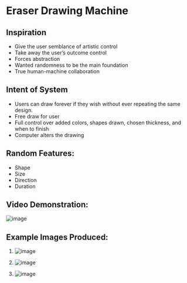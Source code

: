 # Eraser Drawing Machine

## Inspiration 
- Give the user semblance of artistic control 
- Take away the user’s outcome control
- Forces abstraction  
- Wanted randomness to be the main foundation 
- True human-machine collaboration

## Intent of System
- Users can draw forever if they wish without ever repeating the same design.
- Free draw for user
- Full control over added colors, shapes drawn, chosen thickness, and when to finish
- Computer alters the drawing 

## Random Features:
- Shape
- Size
- Direction
- Duration

## Video Demonstration:
![image](https://github.com/user-attachments/assets/a39a4935-e27c-4a7c-865e-5dd3a76311b1)

## Example Images Produced:
1. ![image](https://github.com/user-attachments/assets/b81a3986-37f1-4a4a-b878-70f684c58377)

2. ![image](https://github.com/user-attachments/assets/4343c6f8-b14f-4bf0-bbd8-bd817ee3aba5)

3. ![image](https://github.com/user-attachments/assets/27514793-e714-4b68-abc6-fff3590acf49)
